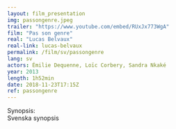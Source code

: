 ```yaml
---
layout: film_presentation
img: passongenre.jpeg
trailer: "https://www.youtube.com/embed/RUxJx773WgA"
film: "Pas son genre"
real: "Lucas Belvaux"
real-link: lucas-belvaux
permalink: /film/sv/passongenre
lang: sv
actors: Émilie Dequenne, Loïc Corbery, Sandra Nkaké
year: 2013
length: 1h52min
date: 2018-11-23T17:15Z
ref: passongenre
---
```


<span class="name"> Synopsis:</span> <br/>
<span class="resumefilm"> Svenska synopsis </span>
